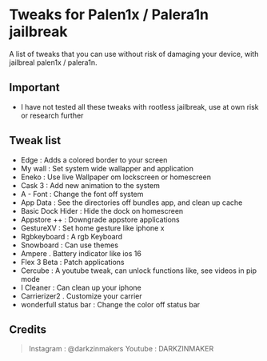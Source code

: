 # Tweaks for Palen1x / Palera1n jailbreak
A list of tweaks that you can use without risk of damaging your device, with jailbreal palen1x / palera1n.

##  Important

- I have not tested all these tweaks with rootless jailbreak, use at own risk or research further


## Tweak list

- Edge : Adds a colored border to your screen
- My wall : Set system wide wallapper and application
- Eneko : Use live Wallpaper om lockscreen or homescreen
- Cask 3 : Add new animation to the system
- A - Font : Change the font off system
- App Data : See the directories off bundles app, and clean up cache
- Basic Dock Hider : Hide the dock on homescreen
- Appstore ++ : Downgrade appstore applications
- GestureXV : Set home gesture like iphone x
- Rgbkeyboard : A rgb Keyboard
- Snowboard : Can use themes
- Ampere . Battery indicator like ios 16
- Flex 3 Beta : Patch applications
- Cercube : A youtube tweak, can unlock functions like, see videos in pip mode
- I Cleaner : Can clean up your iphone
- Carrierizer2 . Customize your carrier
- wonderfull status bar : Change the color off status bar


## Credits

> Instagram : @darkzinmakers
> Youtube : DARKZINMAKER
